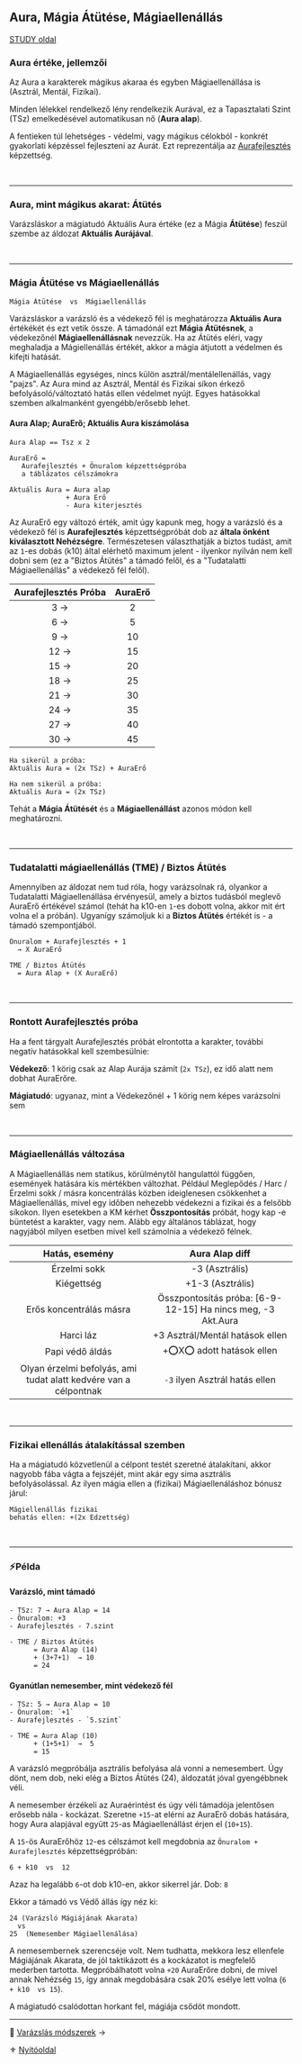 ## Aura, Mágia Átütése, Mágiaellenállás

[STUDY oldal](https://github.com/kaktusztea/km100/wiki/STUDY.magia.Aura) 

### Aura értéke, jellemzői

Az Aura a karakterek mágikus akaraa és egyben Mágiaellenállása is (Asztrál, Mentál, Fizikai).

Minden lélekkel rendelkező lény rendelkezik Aurával, ez a Tapasztalati Szint (TSz) emelkedésével automatikusan nő (**Aura alap**).

A fentieken túl lehetséges - védelmi, vagy mágikus célokból - konkrét gyakorlati képzéssel fejleszteni az Aurát. Ezt reprezentálja az [Aurafejlesztés](kepzettsegek.misztikus/aurafejlesztes.md) képzettség.

<br />

---
### Aura, mint mágikus akarat: Átütés

Varázsláskor a mágiatudó Aktuális Aura értéke (ez a Mágia **Átütése**) feszül szembe az áldozat **Aktuális Aurájával**. 

<br />

---
### Mágia Átütése vs Mágiaellenállás

```
Mágia Átütése  vs  Mágiaellenállás
```

Varázsláskor a varázsló és a védekező fél is meghatározza **Aktuális Aura** értékékét és ezt vetik össze. A támadónál ezt **Mágia Átütésnek**, a védekezőnél **Mágiaellenállásnak** nevezzük.
Ha az Átütés eléri, vagy meghaladja a Mágiellenállás értékét, akkor a mágia átjutott a védelmen és kifejti hatását.

A Mágiaellenállás egységes, nincs külön asztrál/mentálellenállás, vagy "pajzs". Az Aura mind az Asztrál, Mentál és Fizikai síkon érkező befolyásoló/változtató hatás ellen védelmet nyújt. Egyes hatásokkal szemben alkalmanként gyengébb/erősebb lehet.

#### Aura Alap; AuraErő; Aktuális Aura kiszámolása

```
Aura Alap == Tsz x 2

AuraErő =
   Aurafejlesztés + Önuralom képzettségpróba
   a táblázatos célszámokra
```

```
Aktuális Aura = Aura alap
              + Aura Erő
              - Aura kiterjesztés
```

Az AuraErő egy változó érték, amit úgy kapunk meg, hogy a varázsló és a védekező fél is **Aurafejlesztés** képzettségpróbát dob az **általa önként kiválasztott Nehézségre**. Természetesen választhatják a biztos tudást, amit az `1`-es dobás (k10) által elérhető maximum jelent - ilyenkor nyilván nem kell dobni sem (ez a "Biztos Átütés" a támadó felől, és a "Tudatalatti Mágiaellenállás" a védekező fél felől).

| Aurafejlesztés Próba | AuraErő |
|:--------------------:|:-------:|
|          3   →       |    2    |
|          6   →       |    5    |
|          9   →       |   10    |
|          12  →       |   15    |
|          15  →       |   20    |
|          18  →       |   25    |
|          21  →       |   30    |
|          24  →       |   35    |
|          27  →       |   40    |
|          30  →       |   45    |

```
Ha sikerül a próba:
Aktuális Aura = (2x TSz) + AuraErő

Ha nem sikerül a próba:
Aktuális Aura = (2x TSz)
```

Tehát a **Mágia Átütését** és a **Mágiaellenállást** azonos módon kell meghatározni.

<br />

---
### Tudatalatti mágiaellenállás (TME) / Biztos Átütés

Amennyiben az áldozat nem tud róla, hogy varázsolnak rá, olyankor a Tudatalatti Mágiaellenállása érvényesül, amely a biztos tudásból meglevő AuraErő értékével számol (tehát ha k10-en `1`-es dobott volna, akkor mit ért volna el a próbán). Ugyanígy számoljuk ki a **Biztos Átütés** értékét is - a támadó szempontjából.

```
Önuralom + Aurafejlesztés + 1
  → X AuraErő

TME / Biztos Átütés
  = Aura Alap + (X AuraErő)
```

<br />

---
### Rontott Aurafejlesztés próba

Ha a fent tárgyalt Aurafejlesztés próbát elrontotta a karakter, további negatív hatásokkal kell szembesülnie:

**Védekező**: 1 körig csak az Alap Aurája számít (`2x TSz`), ez idő alatt nem dobhat AuraErőre.

**Mágiatudó**: ugyanaz, mint a Védekezőnél + 1 körig nem képes varázsolni sem

<br />

---
### Mágiaellenállás változása

A Mágiaellenállás nem statikus, körülménytől hangulattól függően, események hatására kis mértékben változhat.
Például Meglepődés / Harc / Érzelmi sokk / másra koncentrálás közben ideiglenesen csökkenhet a Mágiaellenállás, mivel egy időben nehezebb védekezni a fizikai és a felsőbb síkokon. 
Ilyen esetekben a KM kérhet **Összpontosítás** próbát, hogy kap -e büntetést a karakter, vagy nem. Alább egy általános táblázat, hogy nagyjából milyen esetben mivel kell számolnia a védekező félnek.

|                          Hatás, esemény                          |                       Aura Alap diff                        |
| :--------------------------------------------------------------: | :---------------------------------------------------------: |
|                           Érzelmi sokk                           |                       -3  (Asztrális)                       |
|                            Kiégettség                            |                      +1-3 (Asztrális)                       |
|                     Erős koncentrálás másra                      | Összpontosítás próba: [6-9-12-15] Ha nincs meg, -3 Akt.Aura |
|                            Harci láz                             |               +3 Asztrál/Mentál hatások ellen               |
|                         Papi védő áldás                          |                  +⭕X⭕ adott hatások ellen                   |
| Olyan érzelmi befolyás, ami tudat alatt kedvére van a célpontnak |               `-3` ilyen Asztrál hatás ellen                |

<br />

---
### Fizikai ellenállás átalakítással szemben

Ha a mágiatudó közvetlenül a célpont testét szeretné átalakítani, akkor nagyobb fába vágta a fejszéjét, mint akár egy sima asztrális befolyásolással. Az ilyen mágia ellen a (fizikai) Mágiaellenáláshoz bónusz járul:

```
Mágiellenállás fizikai
behatás ellen: +(2x Edzettség)
```

<br />

---
### ⚡Példa

#### Varázsló, mint támadó

```
- TSz: 7 → Aura Alap = 14
- Önuralom: +3
- Aurafejlesztés - 7.szint

- TME / Biztos Átütés
      = Aura Alap (14)
      + (3+7+1)  → 10
      = 24
```

#### Gyanútlan nemesember, mint védekező fél

```
- TSz: 5 → Aura Alap = 10
- Önuralom: `+1`
- Aurafejlesztés - `5.szint`

- TME = Aura Alap (10)
      + (1+5+1)  →  5
      = 15
```

A varázsló megpróbálja asztrális befolyása alá vonni a nemesembert. Úgy dönt, nem dob, neki elég a Biztos Átütés (24), áldozatát jóval gyengébbnek véli.

A nemesember érzékeli az Auraérintést és úgy véli támadója jelentősen erősebb nála - kockázat.
Szeretne `+15`-at elérni az AuraErő dobás hatására, hogy Aura alapjával együtt `25`-as Mágiaellenállást érjen el (`10+15`).

A `15`-ös AuraErőhöz `12`-es célszámot kell megdobnia az `Önuralom + Aurafejlesztés` képzettségpróbán:

```
6 + k10  vs  12
```

Azaz ha legalább `6`-ot dob k10-en, akkor sikerrel jár. Dob: `8`

Ekkor a támadó vs Védő állás így néz ki:

```
24 (Varázsló Mágiájának Akarata)
  vs
25  (Nemesember Mágiaellenálása)
```

A nemesembernek szerencséje volt. Nem tudhatta, mekkora lesz ellenfele Mágiájának Akarata, de jól taktikázott és a kockázatot is megfelelő mederben tartotta. Megpróbálhatott volna `+20` AuraErőre dobni, de mivel annak Nehézség `15`, így annak megdobására csak 20% esélye lett volna (`6 + k10  vs 15`).

A mágiatudó csalódottan horkant fel, mágiája csődöt mondott.

---

🔗 [Varázslás módszerek](095_varazslas_modszerek.md) →

⚜️ [Nyitóoldal](start.md)
